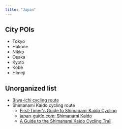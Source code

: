 ```yaml
---
title: "Japan"
---
```


## City POIs

- Tokyo
- Hakone
- Nikko
- Osaka
- Kyoto
- Kobe
- Himeji

## Unorganized list

- [Biwa-ichi cycling route](https://biketourjapan.com/cycling-lake-biwa-japans-largest-lake/)
- Shimanami Kaido cycling route
    - [First-Timer's Guide to Shimanami Kaido Cycling](https://shimanami-cycle.or.jp/cycling/en-02.html)
    - [japan-guide.com: Shimanami Kaido](https://www.japan-guide.com/e/e3478.html)
    - [A Guide to the Shimanami Kaido Cycling Trail](https://japancheapo.com/entertainment/shimanami-kaido-cycling/)
